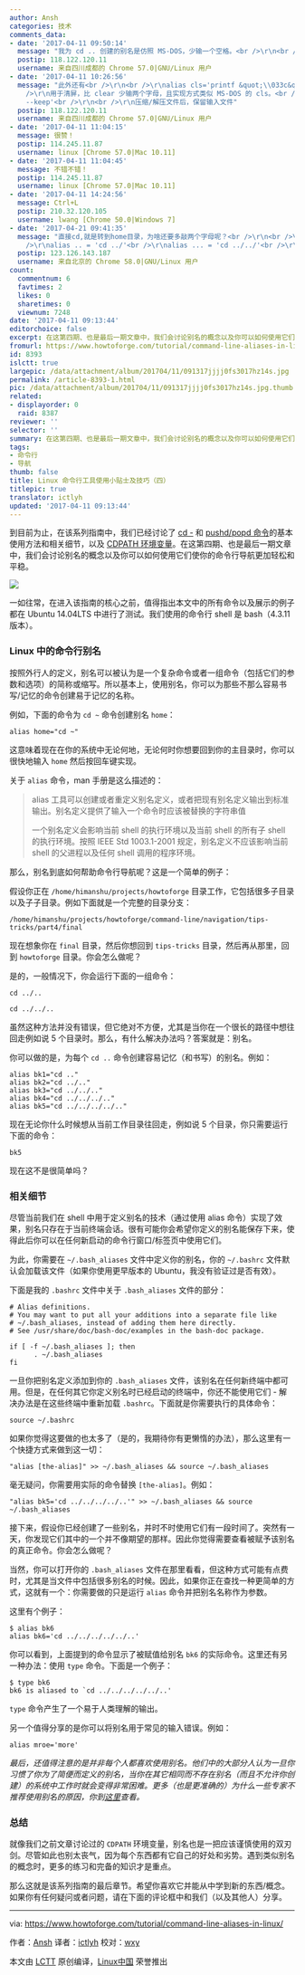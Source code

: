 ```yaml
---
author: Ansh
categories: 技术
comments_data:
- date: '2017-04-11 09:50:14'
  message: "我为 cd .. 创建的别名是仿照 MS-DOS，少输一个空格。<br />\r\n<br />\r\nalias cd..='cd ..'"
  postip: 118.122.120.11
  username: 来自四川成都的 Chrome 57.0|GNU/Linux 用户
- date: '2017-04-11 10:26:56'
  message: "此外还有<br />\r\n<br />\r\nalias cls='printf &quot;\\033c&quot;'<br />\r\n<br
    />\r\n用于清屏，比 clear 少输两个字母，且实现方式类似 MS-DOS 的 cls。<br />\r\n<br />\r\nalias gzip='gzip
    --keep'<br />\r\n<br />\r\n压缩/解压文件后，保留输入文件"
  postip: 118.122.120.11
  username: 来自四川成都的 Chrome 57.0|GNU/Linux 用户
- date: '2017-04-11 11:04:15'
  message: 很赞！
  postip: 114.245.11.87
  username: linux [Chrome 57.0|Mac 10.11]
- date: '2017-04-11 11:04:45'
  message: 不错不错！
  postip: 114.245.11.87
  username: linux [Chrome 57.0|Mac 10.11]
- date: '2017-04-11 14:24:56'
  message: Ctrl+L
  postip: 210.32.120.105
  username: lwang [Chrome 50.0|Windows 7]
- date: '2017-04-21 09:41:35'
  message: "直接cd,就是转到home目录，为啥还要多敲两个字母呢？<br />\r\n<br />\r\n至于上级目录，看到别人是用<br />\r\n<br
    />\r\nalias .. = 'cd ../'<br />\r\nalias ... = 'cd ../../'<br />\r\n<br />\r\n也同样比bk2,3来的方便"
  postip: 123.126.143.187
  username: 来自北京的 Chrome 58.0|GNU/Linux 用户
count:
  commentnum: 6
  favtimes: 2
  likes: 0
  sharetimes: 0
  viewnum: 7248
date: '2017-04-11 09:13:44'
editorchoice: false
excerpt: 在这第四期、也是最后一期文章中，我们会讨论别名的概念以及你可以如何使用它们使你的命令行导航更加轻松和平稳。
fromurl: https://www.howtoforge.com/tutorial/command-line-aliases-in-linux/
id: 8393
islctt: true
largepic: /data/attachment/album/201704/11/091317jjjj0fs3017hz14s.jpg
permalink: /article-8393-1.html
pic: /data/attachment/album/201704/11/091317jjjj0fs3017hz14s.jpg.thumb.jpg
related:
- displayorder: 0
  raid: 8387
reviewer: ''
selector: ''
summary: 在这第四期、也是最后一期文章中，我们会讨论别名的概念以及你可以如何使用它们使你的命令行导航更加轻松和平稳。
tags:
- 命令行
- 导航
thumb: false
title: Linux 命令行工具使用小贴士及技巧（四）
titlepic: true
translator: ictlyh
updated: '2017-04-11 09:13:44'
---
```


到目前为止，在该系列指南中，我们已经讨论了 [cd -](/article-8335-1.html) 和 [pushd/popd 命令](/article-8371-1.html)的基本使用方法和相关细节，以及 [CDPATH 环境变量](/article-8387-1.html)。在这第四期、也是最后一期文章中，我们会讨论别名的概念以及你可以如何使用它们使你的命令行导航更加轻松和平稳。


![](/data/attachment/album/201704/11/091317jjjj0fs3017hz14s.jpg)


一如往常，在进入该指南的核心之前，值得指出本文中的所有命令以及展示的例子都在 Ubuntu 14.04LTS 中进行了测试。我们使用的命令行 shell 是 bash（4.3.11 版本）。


### Linux 中的命令行别名


按照外行人的定义，别名可以被认为是一个复杂命令或者一组命令（包括它们的参数和选项）的简称或缩写。所以基本上，使用别名，你可以为那些不那么容易书写/记忆的命令创建易于记忆的名称。


例如，下面的命令为 `cd ~` 命令创建别名 `home`：



```
alias home="cd ~"

```

这意味着现在在你的系统中无论何地，无论何时你想要回到你的主目录时，你可以很快地输入 `home` 然后按回车键实现。


关于 `alias` 命令，man 手册是这么描述的：



> 
> alias 工具可以创建或者重定义别名定义，或者把现有别名定义输出到标准输出。别名定义提供了输入一个命令时应该被替换的字符串值
> 
> 
> 一个别名定义会影响当前 shell 的执行环境以及当前 shell 的所有子 shell 的执行环境。按照 IEEE Std 1003.1-2001 规定，别名定义不应该影响当前 shell 的父进程以及任何 shell 调用的程序环境。
> 
> 
> 


那么，别名到底如何帮助命令行导航呢？这是一个简单的例子：


假设你正在 `/home/himanshu/projects/howtoforge` 目录工作，它包括很多子目录以及子子目录。例如下面就是一个完整的目录分支：



```
/home/himanshu/projects/howtoforge/command-line/navigation/tips-tricks/part4/final

```

现在想象你在 `final` 目录，然后你想回到 `tips-tricks` 目录，然后再从那里，回到 `howtoforge` 目录。你会怎么做呢？


是的，一般情况下，你会运行下面的一组命令：



```
cd ../..

cd ../../..

```

虽然这种方法并没有错误，但它绝对不方便，尤其是当你在一个很长的路径中想往回走例如说 5 个目录时。那么，有什么解决办法吗？答案就是：别名。


你可以做的是，为每个 `cd ..` 命令创建容易记忆（和书写）的别名。例如：



```
alias bk1="cd .."  
alias bk2="cd ../.."  
alias bk3="cd ../../.."  
alias bk4="cd ../../../.."  
alias bk5="cd ../../../../.."

```

现在无论你什么时候想从当前工作目录往回走，例如说 5 个目录，你只需要运行下面的命令：



```
bk5

```

现在这不是很简单吗？


### 相关细节


尽管当前我们在 shell 中用于定义别名的技术（通过使用 alias 命令）实现了效果，别名只存在于当前终端会话。很有可能你会希望你定义的别名能保存下来，使得此后你可以在任何新启动的命令行窗口/标签页中使用它们。


为此，你需要在 `~/.bash_aliases` 文件中定义你的别名，你的 `~/.bashrc` 文件默认会加载该文件（如果你使用更早版本的 Ubuntu，我没有验证过是否有效）。


下面是我的 `.bashrc` 文件中关于 `.bash_aliases` 文件的部分：



```
# Alias definitions.
# You may want to put all your additions into a separate file like
# ~/.bash_aliases, instead of adding them here directly.
# See /usr/share/doc/bash-doc/examples in the bash-doc package.

if [ -f ~/.bash_aliases ]; then 
      . ~/.bash_aliases
fi

```

一旦你把别名定义添加到你的 `.bash_aliases` 文件，该别名在任何新终端中都可用。但是，在任何其它你定义别名时已经启动的终端中，你还不能使用它们 - 解决办法是在这些终端中重新加载 `.bashrc`。下面就是你需要执行的具体命令：



```
source ~/.bashrc

```

如果你觉得这要做的也太多了（是的，我期待你有更懒惰的办法），那么这里有一个快捷方式来做到这一切：



```
"alias [the-alias]" >> ~/.bash_aliases && source ~/.bash_aliases

```

毫无疑问，你需要用实际的命令替换 `[the-alias]`。例如：



```
"alias bk5='cd ../../../../..'" >> ~/.bash_aliases && source ~/.bash_aliases

```

接下来，假设你已经创建了一些别名，并时不时使用它们有一段时间了。突然有一天，你发现它们其中的一个并不像期望的那样。因此你觉得需要查看被赋予该别名的真正命令。你会怎么做呢？


当然，你可以打开你的 `.bash_aliases` 文件在那里看看，但这种方式可能有点费时，尤其是当文件中包括很多别名的时候。因此，如果你正在查找一种更简单的方式，这就有一个：你需要做的只是运行 `alias` 命令并把别名名称作为参数。


这里有个例子：



```
$ alias bk6
alias bk6='cd ../../../../../..'

```

你可以看到，上面提到的命令显示了被赋值给别名 `bk6` 的实际命令。这里还有另一种办法：使用 `type` 命令。下面是一个例子：



```
$ type bk6
bk6 is aliased to `cd ../../../../../..'

```

`type` 命令产生了一个易于人类理解的输出。


另一个值得分享的是你可以将别名用于常见的输入错误。例如：



```
alias mroe='more'

```

*最后，还值得注意的是并非每个人都喜欢使用别名。他们中的大部分人认为一旦你习惯了你为了简便而定义的别名，当你在其它相同而不存在别名（而且不允许你创建）的系统中工作时就会变得非常困难。更多（也是更准确的）为什么一些专家不推荐使用别名的原因，你到[这里](http://unix.stackexchange.com/questions/66934/why-is-aliasing-over-standard-commands-not-recommended)查看。*


### 总结


就像我们之前文章讨论过的 `CDPATH` 环境变量，别名也是一把应该谨慎使用的双刃剑。尽管如此也别太丧气，因为每个东西都有它自己的好处和劣势。遇到类似别名的概念时，更多的练习和完备的知识才是重点。


那么这就是该系列指南的最后章节。希望你喜欢它并能从中学到新的东西/概念。如果你有任何疑问或者问题，请在下面的评论框中和我们（以及其他人）分享。




---


via: <https://www.howtoforge.com/tutorial/command-line-aliases-in-linux/>


作者：[Ansh](https://www.howtoforge.com/tutorial/command-line-aliases-in-linux/) 译者：[ictlyh](https://github.com/ictlyh) 校对：[wxy](https://github.com/wxy)


本文由 [LCTT](https://github.com/LCTT/TranslateProject) 原创编译，[Linux中国](https://linux.cn/) 荣誉推出